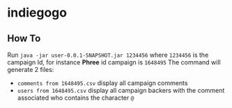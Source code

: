 # indiegogo

## How To
Run `java -jar user-0.0.1-SNAPSHOT.jar 1234456` where `1234456` is the campaign Id, for instance **Phree** id campaign is `1648495`
The command will generate 2 files:  
  - `comments from 1648495.csv` display all campaign comments 
  - `users from 1648495.csv` display all campaign backers with the comment associated who contains the character `@`

